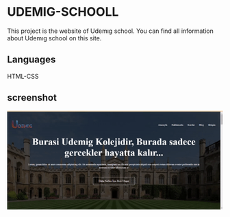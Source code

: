 
<h1>UDEMIG-SCHOOLL</h1>

This project is the website of Udemıg school. You can find all information about Udemıg school on this site.

<h2> Languages </h2>

HTML-CSS

<h2> screenshot </h2>

![](project.gif)

